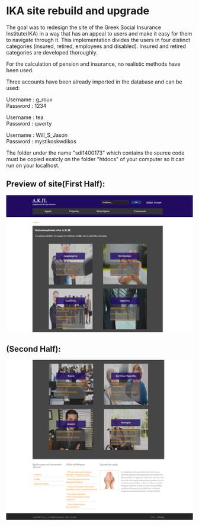 # IKA site rebuild and upgrade

The goal was to redesign the site of the Greek Social Insurance Institute(IKA) in a way that has an appeal to users and make it easy for them to navigate through it. This implementation divides the users in four distinct categories (insured, retired, employees and disabled). Insured and retired categories are developed thoroughly.

For the calculation of pension and insurance, no realistic methods have been used.

Three accounts have been already imported in the database and can be used:

Username : g_rouv\
Password : 1234

Username : tea\
Password : qwerty

Username : Will_S_Jason\
Password : mystikoskwdikos

The folder under the name "sdi1400173" which contains the source code must be copied exatcly on the folder "htdocs" of your computer so it can run on your localhost.

## Preview of site(First Half):

![Screenshot](Screenshot_1.png)


## (Second Half):

![Screenshot](Screenshot_3.png)
